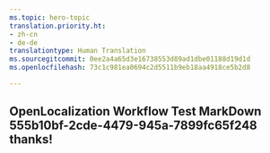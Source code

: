 ```yaml
---
ms.topic: hero-topic
translation.priority.ht:
- zh-cn
- de-de
translationtype: Human Translation
ms.sourcegitcommit: 0ee2a4a65d3e16738553d89ad1dbe01188d19d1d
ms.openlocfilehash: 73c1c981ea0694c2d5511b9eb18aa4918ce5b2d8

---
```

## OpenLocalization Workflow Test MarkDown 555b10bf-2cde-4479-945a-7899fc65f248 thanks!



<!--HONumber=Jul16_HO2-->


